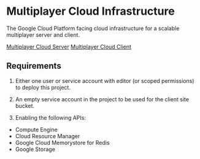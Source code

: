 # Multiplayer Cloud Infrastructure

The Google Cloud Platform facing cloud infrastructure for a scalable multiplayer server and client.

[Multiplayer Cloud Server](https://github.com/jcolemorrison/multiplayer-cloud-server)
[Multiplayer Cloud Client](https://github.com/jcolemorrison/multiplayer-cloud-client)

## Requirements

1. Either one user or service account with editor (or scoped permissions) to deploy this project.

2. An empty service account in the project to be used for the client site bucket.

3. Enabling the following APIs:
  - Compute Engine
  - Cloud Resource Manager
  - Google Cloud Memorystore for Redis
  - Google Storage